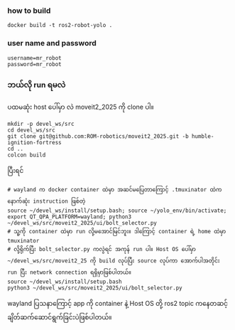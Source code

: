 ### how to build
```
docker build -t ros2-robot-yolo .
```

### user name and password
```
username=mr_robot
password=mr_robot
```

### ဘယ်လို run ရမလဲ
ပထမဆုံး host ပေါ်မှာ လဲ moveit2_2025 ကို clone ပါ။
```
mkdir -p devel_ws/src
cd devel_ws/src
git clone git@github.com:ROM-robotics/moveit2_2025.git -b humble-ignition-fortress 
cd ..
colcon build
```
ပြီးရင် 
``` 
# wayland က docker container ထဲမှာ အဆင်မပြေတာကြောင့် .tmuxinator ထဲက နောက်ဆုံး instruction ဖြစ်တဲ့ 
source ~/devel_ws/install/setup.bash; source ~/yolo_env/bin/activate; export QT_QPA_PLATFORM=wayland; python3 ~/devel_ws/src/moveit2_2025/ui/bolt_selector.py
# သူ့ကို container ထဲမှာ run လို့မအောင်မြင်ဘူး။ ဒါကြောင့် container ရဲ့ home ထဲမှာ 
tmuxinator
# လို့ရိုက်ပြီး bolt_selector.py ကလွဲရင် အကုန် run ပါ။ Host OS ပေါ်မှာ ~/devel_ws/src/moveit2_25 ကို build လုပ်ပြီး source လုပ်ကာ အောက်ပါအတိုင်း run ပြီး network connection ရရှိမှာဖြစ်ပါတယ်။
source ~/devel_ws/install/setup.bash
python3 ~/devel_ws/src/moveit2_2025/ui/bolt_selector.py
```

wayland ပြသနာကြောင့် app ကို container နဲ့ Host OS တို့ ros2 topic ကနေတဆင့် ချိတ်ဆက်ဆောင်ရွက်ခြင်းပဲဖြစ်ပါတယ်။
